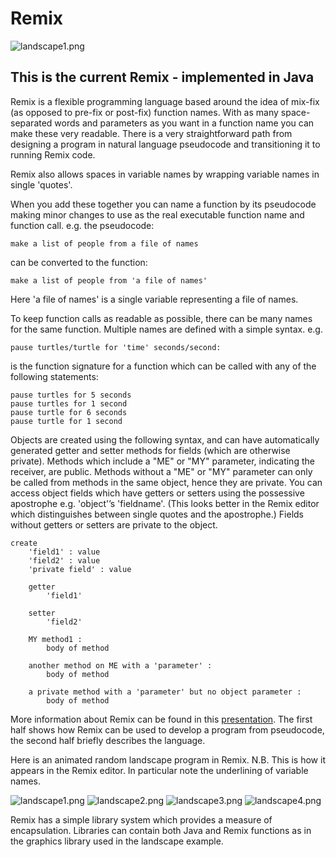 # Remix
![landscape1.png](images/landscapeImage.png)
## This is the current Remix - implemented in Java
Remix is a flexible programming language based around the idea of mix-fix (as opposed to pre-fix or post-fix) 
function names. With as many space-separated words and parameters as you want in a function name you can make these 
very readable. There is a very straightforward path from designing a program in natural language pseudocode and 
transitioning it to running Remix code.

Remix also allows spaces in variable names by wrapping variable names in single 'quotes'.

When you add these together you can name a function by its pseudocode making minor changes to use as the real executable function name and function call.
e.g. the pseudocode:

    make a list of people from a file of names

can be converted to the function:

    make a list of people from 'a file of names'

Here 'a file of names' is a single variable representing a file of names.

To keep function calls as readable as possible, there can be many names for the same function. Multiple names are defined with a simple syntax. e.g.

    pause turtles/turtle for 'time' seconds/second:
is the function signature for a function which can be called with any of the following statements:

    pause turtles for 5 seconds
    pause turtles for 1 second
    pause turtle for 6 seconds
    pause turtle for 1 second

Objects are created using the following syntax, and can have automatically generated getter and setter methods for fields (which are otherwise private). Methods which include a "ME" or "MY" parameter, indicating the receiver, are public. Methods without a "ME" or "MY" parameter can only be called from methods in the same object, hence they are private.
You can access object fields which have getters or setters using the possessive 
apostrophe e.g. 'object'’s 'fieldname'. (This looks better in the Remix 
editor which distinguishes between single quotes and the apostrophe.) Fields 
without getters or setters are private to the object.

    create
        'field1' : value
        'field2' : value
        'private field' : value

        getter
            'field1'

        setter
            'field2'

        MY method1 :
            body of method

        another method on ME with a 'parameter' :
            body of method
            
        a private method with a 'parameter' but no object parameter :
            body of method

More information about Remix can be found in this [presentation](https://github.com/rsheehan/JRemix/blob/main/RemixIntroduction.pdf).
The first half shows how Remix can be used to develop a program from pseudocode, the second half briefly describes the language.

Here is an animated random landscape program in Remix. N.B. This is how it appears in the Remix editor. In particular note the underlining of variable names.

![landscape1.png](images/landscape1.png)
![landscape2.png](images/landscape2.png)
![landscape3.png](images/landscape3.png)
![landscape4.png](images/landscape4.png)

Remix has a simple library system which provides a measure of 
encapsulation. Libraries can contain both Java and Remix functions as in the 
graphics library used in the landscape example.